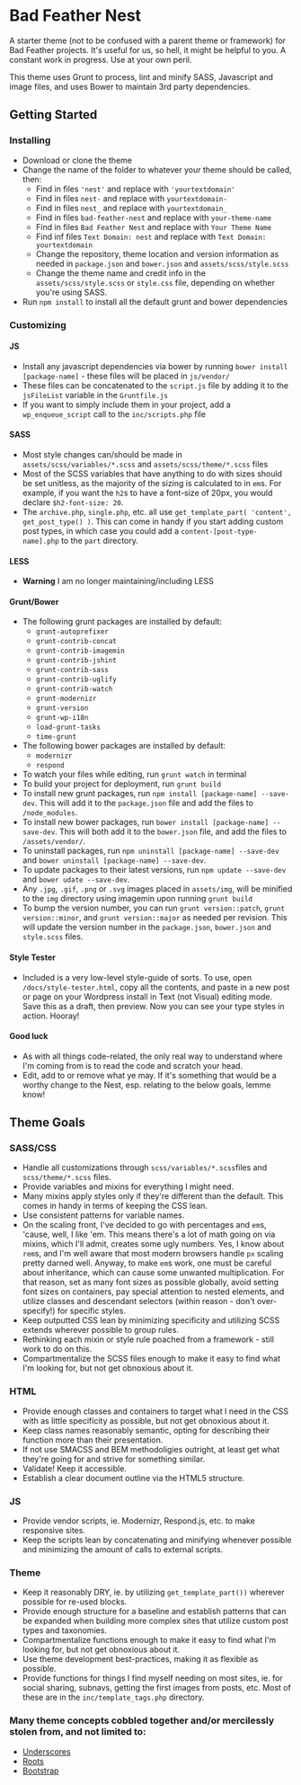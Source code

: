 # Bad Feather Nest

A starter theme (not to be confused with a parent theme or framework) for Bad Feather projects. It's useful for us, so hell, it might be helpful to you. A constant work in progress. Use at your own peril. 

This theme uses Grunt to process, lint and minify SASS, Javascript and image files, and uses Bower to maintain 3rd party dependencies. 

## Getting Started
### Installing
* Download or clone the theme
* Change the name of the folder to whatever your theme should be called, then:
  * Find in files `'nest'` and replace with `'yourtextdomain'`
  * Find in files `nest-` and replace with `yourtextdomain-`
  * Find in files `nest_` and replace with `yourtextdomain_`
  * Find in files `bad-feather-nest` and replace with `your-theme-name`
  * Find in files `Bad Feather Nest` and replace with `Your Theme Name`
  * Find inf files `Text Domain: nest` and replace with `Text Domain: yourtextdomain`
  * Change the repository, theme location and version information as needed in `package.json` and `bower.json` and `assets/scss/style.scss`
  * Change the theme name and credit info in the `assets/scss/style.scss` or `style.css` file, depending on whether you're using SASS.
* Run `npm install` to install all the default grunt and bower dependencies

### Customizing
#### JS
* Install any javascript dependencies via bower by running `bower install [package-name]` - these files will be placed in `js/vendor/`
* These files can be concatenated to the `script.js` file by adding it to the `jsFileList` variable in the `Gruntfile.js`
* If you want to simply include them in your project, add a `wp_enqueue_script` call to the `inc/scripts.php` file

#### SASS
* Most style changes can/should be made in `assets/scss/variables/*.scss` and `assets/scss/theme/*.scss` files
* Most of the SCSS variables that have anything to do with sizes should be set unitless, as the majority of the sizing is calculated to in `em`s. For example, if you want the `h2`s to have a font-size of 20px, you would declare `$h2-font-size: 20`.
* The `archive.php`, `single.php`, etc. all use `get_template_part( 'content', get_post_type() )`. This can come in handy if you start adding custom post types, in which case you could add a `content-[post-type-name].php` to the `part` directory.

#### LESS
* **Warning** I am no longer maintaining/including LESS

#### Grunt/Bower
* The following grunt packages are installed by default:
  * `grunt-autoprefixer`
  * `grunt-contrib-concat`
  * `grunt-contrib-imagemin`
  * `grunt-contrib-jshint`
  * `grunt-contrib-sass`
  * `grunt-contrib-uglify`
  * `grunt-contrib-watch`
  * `grunt-modernizr`
  * `grunt-version`
  * `grunt-wp-i18n`
  * `load-grunt-tasks`
  * `time-grunt`
* The following bower packages are installed by default:
  * `modernizr`
  * `respond`
* To watch your files while editing, run `grunt watch` in terminal
* To build your project for deployment, run `grunt build`
* To install new grunt packages, run `npm install [package-name] --save-dev`. This will add it to the `package.json` file and add the files to `/node_modules`.
* To install new bower packages, run `bower install [package-name] --save-dev`. This will both add it to the `bower.json` file, and add the files to `/assets/vendor/`.
* To uninstall packages, run `npm uninstall [package-name] --save-dev` and `bower uninstall [package-name] --save-dev`.
* To update packages to their latest versions, run `npm update --save-dev` and `bower udate --save-dev`.
* Any `.jpg`, `.gif`, `.png` or `.svg` images placed in `assets/img`, will be minified to the `img` directory using imagemin upon running `grunt build`
* To bump the version number, you can run `grunt version::patch`, `grunt version::minor`, and `grunt version::major` as needed per revision. This will update the version number in the `package.json`, `bower.json` and `style.scss` files.

#### Style Tester
* Included is a very low-level style-guide of sorts. To use, open `/docs/style-tester.html`, copy all the contents, and paste in a new post or page on your Wordpress install in Text (not Visual) editing mode. Save this as a draft, then preview. Now you can see your type styles in action. Hooray!

#### Good luck
* As with all things code-related, the only real way to understand where I'm coming from is to read the code and scratch your head.
* Edit, add to or remove what ye may. If it's something that would be a worthy change to the Nest, esp. relating to the below goals, lemme know!

## Theme Goals

### SASS/CSS
* Handle all customizations through `scss/variables/*.scss`files and `scss/theme/*.scss` files.
* Provide variables and mixins for everything I might need.
* Many mixins apply styles only if they're different than the default. This comes in handy in terms of keeping the CSS lean.
* Use consistent patterns for variable names.
* On the scaling front, I've decided to go with percentages and `em`s, 'cause, well, I like 'em. This means there's a lot of math going on via mixins, which I'll admit, creates some ugly numbers. Yes, I know about `rem`s, and I'm well aware that most modern browsers handle `px` scaling pretty darned well. Anyway, to make `em`s work, one must be careful about inheritance, which can cause some unwanted multiplication. For that reason, set as many font sizes as possible globally, avoid setting font sizes on containers, pay special attention to nested elements, and utilize classes and descendant selectors (within reason - don't over-specify!) for specific styles.
* Keep outputted CSS lean by minimizing specificity and utilizing SCSS extends wherever possible to group rules.
* Rethinking each mixin or style rule poached from a framework - still work to do on this.
* Compartmentalize the SCSS files enough to make it easy to find what I'm looking for, but not get obnoxious about it.

### HTML
* Provide enough classes and containers to target what I need in the CSS with as little specificity as possible, but not get obnoxious about it.
* Keep class names reasonably semantic, opting for describing their function more than their presentation.
* If not use SMACSS and BEM methodoligies outright, at least get what they're going for and strive for something similar.
* Validate! Keep it accessible.
* Establish a clear document outline via the HTML5 structure.

### JS
* Provide vendor scripts, ie. Modernizr, Respond.js, etc. to make responsive sites.
* Keep the scripts lean by concatenating and minifying whenever possible and minimizing the amount of calls to external scripts.

### Theme
* Keep it reasonably DRY, ie. by utilizing `get_template_part())` wherever possible for re-used blocks.
* Provide enough structure for a baseline and establish patterns that can be expanded when building more complex sites that utilize custom post types and taxonomies.
* Compartmentalize functions enough to make it easy to find what I'm looking for, but not get obnoxious about it.
* Use theme development best-practices, making it as flexible as possible.
* Provide functions for things I find myself needing on most sites, ie. for social sharing, subnavs, getting the first images from posts, etc. Most of these are in the `inc/template_tags.php` directory.

### Many theme concepts cobbled together and/or mercilessly stolen from, and not limited to:
* [Underscores](http://underscores.me/)
* [Roots](http://roots.io/)
* [Bootstrap](http://getbootstrap.com)

